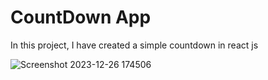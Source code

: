 # CountDown App

In this project, I have created a simple countdown in react js

![Screenshot 2023-12-26 174506](https://github.com/Sesslyn041215/Countdown-App/assets/116268709/54d216e3-2ef1-40bc-90a2-62dca7a3dfad)
